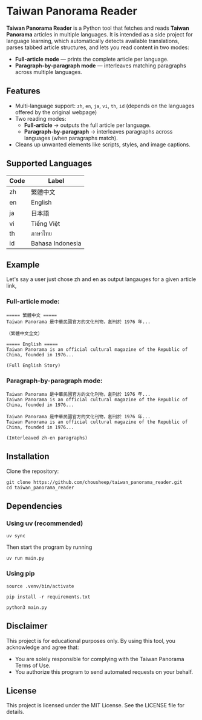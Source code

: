 # Taiwan Panorama Reader

**Taiwan Panorama Reader** is a Python tool that fetches and reads **Taiwan Panorama** articles in multiple languages. It is intended as a side project for language learning, which automatically detects available translations, parses tabbed article structures, and lets you read content in two modes:

- **Full-article mode** — prints the complete article per language.
- **Paragraph-by-paragraph mode** — interleaves matching paragraphs across multiple languages.

## Features
- Multi-language support: `zh`, `en`, `ja`, `vi`, `th`, `id` (depends on the languages offered by the original webpage)
- Two reading modes:
  - **Full-article** → outputs the full article per language.
  - **Paragraph-by-paragraph** → interleaves paragraphs across languages (when paragraphs match).
- Cleans up unwanted elements like scripts, styles, and image captions.

## Supported Languages
| Code | Label            |
| ---- | ---------------- |
| zh   | 繁體中文             |
| en   | English          |
| ja   | 日本語              |
| vi   | Tiếng Việt       |
| th   | ภาษาไทย          |
| id   | Bahasa Indonesia |

## Example
Let's say a user just chose zh and en as output langauges for a given article link, 

### Full-article mode: 

```
===== 繁體中文 =====
Taiwan Panorama 是中華民國官方的文化刊物，創刊於 1976 年...

（繁體中文全文）

===== English =====
Taiwan Panorama is an official cultural magazine of the Republic of China, founded in 1976...

(Full English Story)
```

### Paragraph-by-paragraph mode:

```
Taiwan Panorama 是中華民國官方的文化刊物，創刊於 1976 年...
Taiwan Panorama is an official cultural magazine of the Republic of China, founded in 1976...

Taiwan Panorama 是中華民國官方的文化刊物，創刊於 1976 年...
Taiwan Panorama is an official cultural magazine of the Republic of China, founded in 1976...

(Interleaved zh-en paragraphs)
```

## Installation
Clone the repository:

```
git clone https://github.com/chousheep/taiwan_panorama_reader.git
cd taiwan_panorama_reader
```

## Dependencies
### Using uv (recommended)
```
uv sync
```
Then start the program by running
```
uv run main.py
```
### Using pip 
```
source .venv/bin/activate
```
```
pip install -r requirements.txt
```
```
python3 main.py
```

## Disclaimer
This project is for educational purposes only.
By using this tool, you acknowledge and agree that:
* You are solely responsible for complying with the Taiwan Panorama Terms of Use.
* You authorize this program to send automated requests on your behalf.

## License
This project is licensed under the MIT License.
See the LICENSE file for details.

